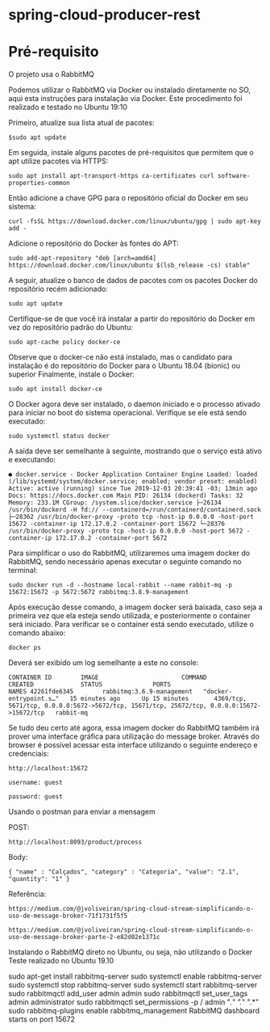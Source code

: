 # spring-cloud-producer-rest

# Pré-requisito

O projeto usa o RabbitMQ

Podemos utilizar o RabbitMQ via Docker ou instalado diretamente no SO, aqui esta instruções para instalação via Docker.
Este procedimento foi realizado e testado no Ubuntu 19:10

Primeiro, atualize sua lista atual de pacotes:

`$sudo apt update`

Em seguida, instale alguns pacotes de pré-requisitos que permitem que o apt utilize pacotes via HTTPS:

`sudo apt install apt-transport-https ca-certificates curl software-properties-common`

Então adicione a chave GPG para o repositório oficial do Docker em seu sistema:

`curl -fsSL https://download.docker.com/linux/ubuntu/gpg | sudo apt-key add -`

Adicione o repositório do Docker às fontes do APT:

`sudo add-apt-repository "deb [arch=amd64] https://download.docker.com/linux/ubuntu $(lsb_release -cs) stable"`

A seguir, atualize o banco de dados de pacotes com os pacotes Docker do repositório recém adicionado:

`sudo apt update`

Certifique-se de que você irá instalar a partir do repositório do Docker em vez do repositório padrão do Ubuntu:

`sudo apt-cache policy docker-ce`

Observe que o docker-ce não está instalado, mas o candidato para instalação é do repositório do Docker para o Ubuntu 18.04 (bionic) ou superior
Finalmente, instale o Docker:

`sudo apt install docker-ce`

O Docker agora deve ser instalado, o daemon iniciado e o processo ativado para iniciar no boot do sistema operacional.
Verifique se ele está sendo executado:

`sudo systemctl status docker`

A saída deve ser semelhante à seguinte, mostrando que o serviço está ativo e executando:

`● docker.service - Docker Application Container Engine
    Loaded: loaded (/lib/systemd/system/docker.service; enabled; vendor preset: enabled)
    Active: active (running) since Tue 2019-12-03 20:39:41 -03; 13min ago
      Docs: https://docs.docker.com
  Main PID: 26134 (dockerd)
     Tasks: 32
    Memory: 233.1M
    CGroup: /system.slice/docker.service
            ├─26134 /usr/bin/dockerd -H fd:// --containerd=/run/containerd/containerd.sock
            ├─28362 /usr/bin/docker-proxy -proto tcp -host-ip 0.0.0.0 -host-port 15672 -container-ip 172.17.0.2 -container-port 15672
            └─28376 /usr/bin/docker-proxy -proto tcp -host-ip 0.0.0.0 -host-port 5672 -container-ip 172.17.0.2 -container-port 5672`

Para simplificar o uso do RabbitMQ, utilizaremos uma imagem docker do RabbitMQ, sendo necessário apenas executar o seguinte comando no terminal:

`sudo docker run -d --hostname local-rabbit --name rabbit-mq -p 15672:15672 -p 5672:5672 rabbitmq:3.8.9-management`

Após execução desse comando, a imagem docker será baixada, caso seja a primeira vez que ela esteja sendo utilizada, e posteriormente o container será iniciado. Para verificar se o container está sendo executado, utilize o comando abaixo:

`docker ps`

Deverá ser exibido um log semelhante a este no console:

`CONTAINER ID        IMAGE                       COMMAND                  CREATED             STATUS              PORTS                                                                                        NAMES
42261fde6345        rabbitmq:3.6.9-management   "docker-entrypoint.s…"   15 minutes ago      Up 15 minutes       4369/tcp, 5671/tcp, 0.0.0.0:5672->5672/tcp, 15671/tcp, 25672/tcp, 0.0.0.0:15672->15672/tcp   rabbit-mq`

Se tudo deu certo até agora, essa imagem docker do RabbitMQ também irá prover uma interface gráfica para utilização do message broker. Através do browser é possível acessar esta interface utilizando o seguinte endereço e credenciais:

`http://localhost:15672`

 `username: guest`
  
 `password: guest`
 
 Usando o postman para enviar a mensagem
  
 POST:
 
 `http://localhost:8093/product/process`

 Body:

`{
 	"name" : "Calçados",
 	"category" : "Categoria",
 	"value": "2.1",
 	"quantity": "1"
 }` 
 
 Referência:
 
 `https://medium.com/@jvoliveiran/spring-cloud-stream-simplificando-o-uso-de-message-broker-71f1731f5f5`
  
 `https://medium.com/@jvoliveiran/spring-cloud-stream-simplificando-o-uso-de-message-broker-parte-2-e82d02e1371c`
  
 Instalando o RabbitMQ direto no Ubuntu, ou seja, não utilizando o Docker
 Teste realizado no Ubuntu 19.10
 
 sudo apt-get install rabbitmq-server
 sudo systemctl enable rabbitmq-server
 sudo systemctl stop rabbitmq-server
 sudo systemctl start rabbitmq-server
 sudo rabbitmqctl add_user admin admin 
 sudo rabbitmqctl set_user_tags admin administrator
 sudo rabbitmqctl set_permissions -p / admin ".*" ".*" ".*"
 sudo rabbitmq-plugins enable rabbitmq_management
 RabbitMQ dashboard starts on port 15672
